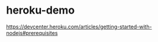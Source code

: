 heroku-demo
===========
https://devcenter.heroku.com/articles/getting-started-with-nodejs#prerequisites
